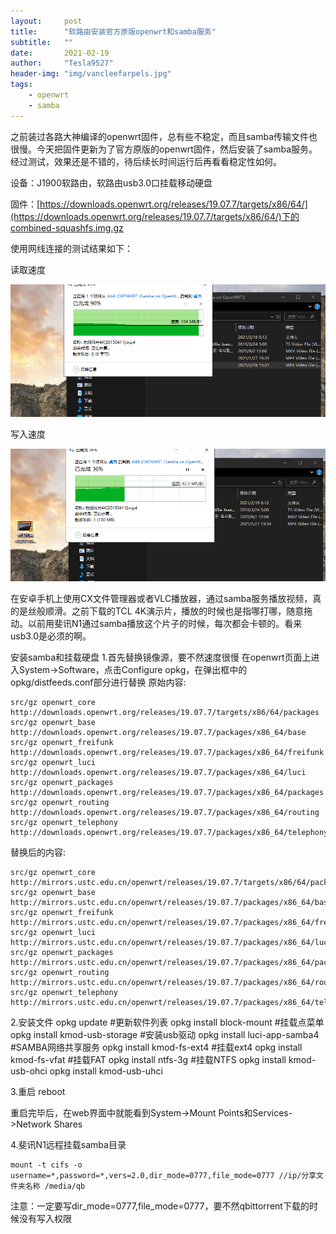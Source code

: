```yaml
---
layout:     post
title:      "软路由安装官方原版openwrt和samba服务"
subtitle:   ""
date:       2021-02-19
author:     "Tesla9527"
header-img: "img/vancleefarpels.jpg"
tags:
    - openwrt
    - samba
---
```



之前装过各路大神编译的openwrt固件，总有些不稳定，而且samba传输文件也很慢。今天把固件更新为了官方原版的openwrt固件，然后安装了samba服务。经过测试，效果还是不错的，待后续长时间运行后再看看稳定性如何。

设备：J1900软路由，软路由usb3.0口挂载移动硬盘

固件：[https://downloads.openwrt.org/releases/19.07.7/targets/x86/64/](https://downloads.openwrt.org/releases/19.07.7/targets/x86/64/)下的combined-squashfs.img.gz

使用网线连接的测试结果如下：

读取速度

![img](/img/in-post/openwrt-samba/1.png)

写入速度

![img](/img/in-post/openwrt-samba/2.png)

在安卓手机上使用CX文件管理器或者VLC播放器，通过samba服务播放视频，真的是丝般顺滑。之前下载的TCL 4K演示片，播放的时候也是指哪打哪，随意拖动。以前用斐讯N1通过samba播放这个片子的时候，每次都会卡顿的。看来usb3.0是必须的啊。

安装samba和挂载硬盘
1.首先替换镜像源，要不然速度很慢
在openwrt页面上进入System->Software，点击Configure opkg，在弹出框中的opkg/distfeeds.conf部分进行替换
原始内容:
```
src/gz openwrt_core http://downloads.openwrt.org/releases/19.07.7/targets/x86/64/packages
src/gz openwrt_base http://downloads.openwrt.org/releases/19.07.7/packages/x86_64/base
src/gz openwrt_freifunk http://downloads.openwrt.org/releases/19.07.7/packages/x86_64/freifunk
src/gz openwrt_luci http://downloads.openwrt.org/releases/19.07.7/packages/x86_64/luci
src/gz openwrt_packages http://downloads.openwrt.org/releases/19.07.7/packages/x86_64/packages
src/gz openwrt_routing http://downloads.openwrt.org/releases/19.07.7/packages/x86_64/routing
src/gz openwrt_telephony http://downloads.openwrt.org/releases/19.07.7/packages/x86_64/telephony
```

替换后的内容:
```
src/gz openwrt_core http://mirrors.ustc.edu.cn/openwrt/releases/19.07.7/targets/x86/64/packages
src/gz openwrt_base http://mirrors.ustc.edu.cn/openwrt/releases/19.07.7/packages/x86_64/base
src/gz openwrt_freifunk http://mirrors.ustc.edu.cn/openwrt/releases/19.07.7/packages/x86_64/freifunk
src/gz openwrt_luci http://mirrors.ustc.edu.cn/openwrt/releases/19.07.7/packages/x86_64/luci
src/gz openwrt_packages http://mirrors.ustc.edu.cn/openwrt/releases/19.07.7/packages/x86_64/packages
src/gz openwrt_routing http://mirrors.ustc.edu.cn/openwrt/releases/19.07.7/packages/x86_64/routing
src/gz openwrt_telephony http://mirrors.ustc.edu.cn/openwrt/releases/19.07.7/packages/x86_64/telephony
```
2.安装文件
opkg update                             #更新软件列表
opkg install block-mount                #挂载点菜单
opkg install kmod-usb-storage           #安装usb驱动
opkg install luci-app-samba4            #SAMBA网络共享服务
opkg install kmod-fs-ext4               #挂载ext4
opkg install kmod-fs-vfat               #挂载FAT
opkg install ntfs-3g                    #挂载NTFS
opkg install kmod-usb-ohci
opkg install kmod-usb-uhci

3.重启
reboot

重启完毕后，在web界面中就能看到System->Mount Points和Services->Network Shares

4.斐讯N1远程挂载samba目录
```
mount -t cifs -o username=*,password=*,vers=2.0,dir_mode=0777,file_mode=0777 //ip/分享文件夹名称 /media/qb
```
注意：一定要写dir_mode=0777,file_mode=0777，要不然qbittorrent下载的时候没有写入权限